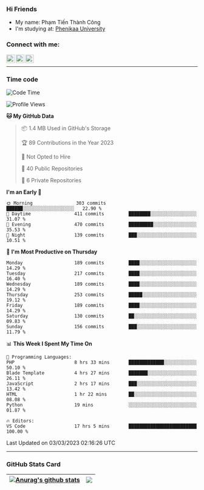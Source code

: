 ### Hi Friends

- My name: Phạm Tiến Thành Công
- I'm studying at: [Phenikaa University]


### Connect with me:
[<img align="left" alt="PhamTienThanhCong | Facebook" width="22px" src="https://upload.wikimedia.org/wikipedia/commons/thumb/1/16/Facebook-icon-1.png/640px-Facebook-icon-1.png" />][facebook]
[<img align="left" alt="PhamTienThanhCong | Zalo" width="22px" src="https://www.anphatpc.com.vn/template/anphat_2020v2/images/icon-zalo.jpg" />][zalo]
[<img align="left" alt="PhamTienThanhCong | LinkedIn" width="22px" src="https://cdn3.iconfinder.com/data/icons/inficons/512/linkedin.png" />][linkedin]

<br />

---

### Time code

<!--START_SECTION:waka-->
![Code Time](http://img.shields.io/badge/Code%20Time-900%20hrs%2043%20mins-blue)

![Profile Views](http://img.shields.io/badge/Profile%20Views-2-blue)

**🐱 My GitHub Data** 

> 📦 1.4 MB Used in GitHub's Storage 
 > 
> 🏆 89 Contributions in the Year 2023
 > 
> 🚫 Not Opted to Hire
 > 
> 📜 40 Public Repositories 
 > 
> 🔑 6 Private Repositories 
 > 
**I'm an Early 🐤** 

```text
🌞 Morning                303 commits         ██████░░░░░░░░░░░░░░░░░░░   22.90 % 
🌆 Daytime                411 commits         ████████░░░░░░░░░░░░░░░░░   31.07 % 
🌃 Evening                470 commits         █████████░░░░░░░░░░░░░░░░   35.53 % 
🌙 Night                  139 commits         ███░░░░░░░░░░░░░░░░░░░░░░   10.51 % 
```
📅 **I'm Most Productive on Thursday** 

```text
Monday                   189 commits         ████░░░░░░░░░░░░░░░░░░░░░   14.29 % 
Tuesday                  217 commits         ████░░░░░░░░░░░░░░░░░░░░░   16.40 % 
Wednesday                189 commits         ████░░░░░░░░░░░░░░░░░░░░░   14.29 % 
Thursday                 253 commits         █████░░░░░░░░░░░░░░░░░░░░   19.12 % 
Friday                   189 commits         ████░░░░░░░░░░░░░░░░░░░░░   14.29 % 
Saturday                 130 commits         ██░░░░░░░░░░░░░░░░░░░░░░░   09.83 % 
Sunday                   156 commits         ███░░░░░░░░░░░░░░░░░░░░░░   11.79 % 
```


📊 **This Week I Spent My Time On** 

```text
💬 Programming Languages: 
PHP                      8 hrs 33 mins       █████████████░░░░░░░░░░░░   50.10 % 
Blade Template           4 hrs 27 mins       ███████░░░░░░░░░░░░░░░░░░   26.11 % 
JavaScript               2 hrs 17 mins       ███░░░░░░░░░░░░░░░░░░░░░░   13.42 % 
HTML                     1 hr 22 mins        ██░░░░░░░░░░░░░░░░░░░░░░░   08.08 % 
Python                   19 mins             ░░░░░░░░░░░░░░░░░░░░░░░░░   01.87 % 

🔥 Editors: 
VS Code                  17 hrs 5 mins       █████████████████████████   100.00 % 
```


 Last Updated on 03/03/2023 02:16:26 UTC
<!--END_SECTION:waka-->

---

### GitHub Stats Card

| <a href="https://github.com/phamtienthanhcong"><img align="center" src="https://github-readme-stats.vercel.app/api?username=PhamTienThanhCong&show_icons=true&include_all_commits=true&theme=buefy&hide_border=true&theme=ocean_dark" alt="Anurag's github stats" /></a> | <a href="https://github.com/phamtienthanhcong"><img align="center" src="https://github-readme-stats.vercel.app/api/top-langs/?username=PhamTienThanhCong&layout=compact&theme=buefy&hide_border=true&theme=ocean_dark" /></a> |
| ------------- | ------------- |

[Phenikaa University]: https://phenikaa-uni.edu.vn/vi
[facebook]: https://www.facebook.com/phamtienthanhcong
[linkedin]: https://linkedin.com/in/phamtienthanhcong
[zalo]: https://zalo.me/0396396332
[tiktok]: https://www.tiktok.com/@phamtienthanhcong
[web]: https://github.com/PhamTienThanhCong/web_dev
[min project]: https://github.com/PhamTienThanhCong/Project-Of-Web
[c and cpp]: https://github.com/PhamTienThanhCong/Code_C_and_Cpro
[python]: https://github.com/PhamTienThanhCong/Python_beginer
